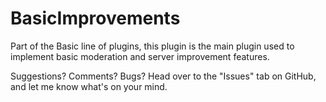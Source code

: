 # BasicImprovements
Part of the Basic line of plugins, this plugin is the main plugin used to implement basic moderation and server improvement features. 

Suggestions? Comments? Bugs? Head over to the "Issues" tab on GitHub, and let me know what's on your mind.
